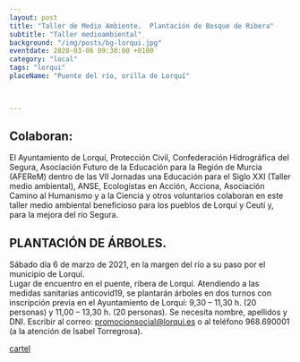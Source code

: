```yaml
---
layout: post
title: "Taller de Medio Ambiente.  Plantación de Bosque de Ribera"
subtitle: "Taller medioambiental"
background: "/img/posts/bg-lorqui.jpg"
eventdate: 2020-03-06 09:30:00 +0100
category: "local"
tags: "lorqui"
placeName: "Puente del río, orilla de Lorquí"


    
---
```

 ## Colaboran:

El Ayuntamiento de Lorquí, Protección Civil, Confederación Hidrográfica del Segura, Asociación Futuro de la Educación para la Región de Murcia (AFEReM) dentro de las VII Jornadas una Educación para el Siglo XXI (Taller medio ambiental), ANSE, Ecologistas en Acción, Acciona, Asociación Camino al Humanismo y a la Ciencia y otros voluntarios colaboran en este taller medio ambiental beneficioso para los pueblos de Lorquí y Ceutí y, para la mejora del río Segura.  

## PLANTACIÓN DE ÁRBOLES. 
Sábado día 6 de marzo de 2021, en la margen del río a su paso por el municipio de Lorquí.  
Lugar de encuentro en el puente, ribera de Lorquí.
Atendiendo a las medidas sanitarias anticovid19, se plantarán árboles en dos turnos con inscripción previa en el Ayuntamiento de Lorquí: 9,30 – 11,30 h. (20 personas) y  11,00 – 13,30 h. (20 personas). Se necesita nombre, apellidos y DNI. Escribir al correo: promocionsocial@lorqui.es o al teléfono 968.690001 (a la atención de Isabel Torregrosa).

[cartel](img/post/plantacionlorqui.jpg)
